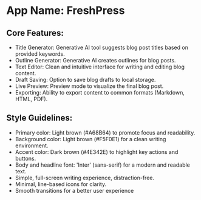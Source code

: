 # **App Name**: FreshPress

## Core Features:

- Title Generator: Generative AI tool suggests blog post titles based on provided keywords.
- Outline Generator: Generative AI creates outlines for blog posts.
- Text Editor: Clean and intuitive interface for writing and editing blog content.
- Draft Saving: Option to save blog drafts to local storage.
- Live Preview: Preview mode to visualize the final blog post.
- Exporting: Ability to export content to common formats (Markdown, HTML, PDF).

## Style Guidelines:

- Primary color: Light brown (#A68B64) to promote focus and readability.
- Background color: Light brown (#F5F0E1) for a clean writing environment.
- Accent color: Dark brown (#4E342E) to highlight key actions and buttons.
- Body and headline font: 'Inter' (sans-serif) for a modern and readable text.
- Simple, full-screen writing experience, distraction-free.
- Minimal, line-based icons for clarity.
- Smooth transitions for a better user experience